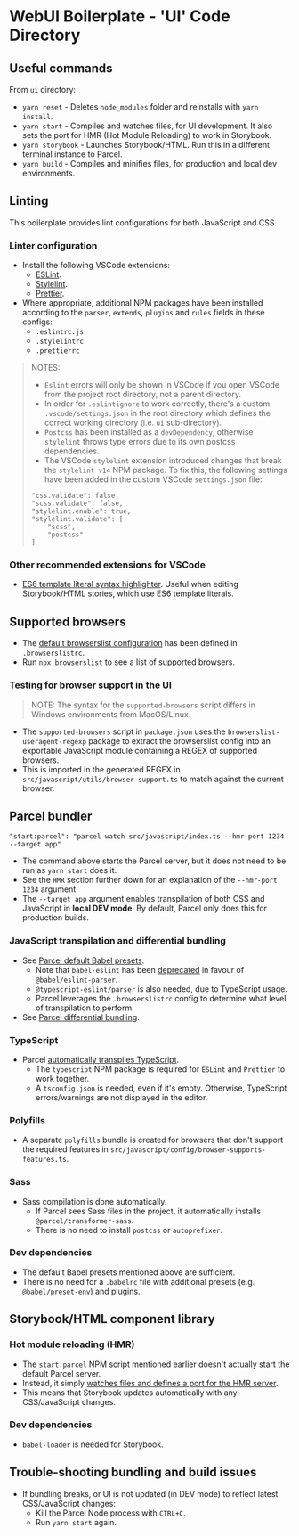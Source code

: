 # WebUI Boilerplate - 'UI' Code Directory

## Useful commands
From `ui` directory:
- `yarn reset` - Deletes `node_modules` folder and reinstalls with `yarn install`.
- `yarn start` -  Compiles and watches files, for UI development. It also sets the port for HMR (Hot Module Reloading) to work in Storybook.
- `yarn storybook` - Launches Storybook/HTML. Run this in a different terminal instance to Parcel.
- `yarn build` - Compiles and minifies files, for production and local dev environments.

## Linting
This boilerplate provides lint configurations for both JavaScript and CSS.

### Linter configuration
- Install the following VSCode extensions:
    - [ESLint](https://marketplace.visualstudio.com/items?itemName=dbaeumer.vscode-eslint).
    - [Stylelint](https://marketplace.visualstudio.com/items?itemName=stylelint.vscode-stylelint).
    - [Prettier](https://marketplace.visualstudio.com/items?itemName=esbenp.prettier-vscode).
- Where appropriate, additional NPM packages have been installed according to the `parser`, `extends`, `plugins` and `rules` fields in these configs:
    - `.eslintrc.js`
    - `.stylelintrc`
    - `.prettierrc`


> NOTES:
> - `Eslint` errors will only be shown in VSCode if you open VSCode from the project root directory, not a parent directory.
> - In order for `.eslintignore` to work correctly, there's a custom `.vscode/settings.json` in the root directory which defines the correct working directory (i.e. `ui` sub-directory).
> - `Postcss` has been installed as a `devDependency`, otherwise `stylelint` throws type errors due to its own postcss dependencies.
> - The VSCode `stylelint` extension introduced changes that break the `stylelint v14` NPM package. To fix this, the following settings have been added in the custom VSCode `settings.json` file:
> ```
> "css.validate": false,
> "scss.validate": false,
> "stylelint.enable": true,
> "stylelint.validate": [
>     "scss",
>     "postcss"
> ]
> ```

### Other recommended extensions for VSCode
- [ES6 template literal syntax highlighter](https://marketplace.visualstudio.com/items?itemName=julienetie.vscode-template-literals). Useful when editing Storybook/HTML stories, which use ES6 template literals.

## Supported browsers
- The [default browserslist configuration](https://github.com/browserslist/browserslist#best-practices) has been defined in `.browserslistrc`.
- Run `npx browserslist` to see a list of supported browsers.

### Testing for browser support in the UI

> NOTE: The syntax for the `supported-browsers` script differs in Windows environments from MacOS/Linux.
- The `supported-browsers` script in `package.json` uses the `browserslist-useragent-regexp` package to extract the browserslist config into an exportable JavaScript module containing a REGEX of supported browsers.
- This is imported in the generated REGEX in `src/javascript/utils/browser-support.ts` to match against the current browser.

## Parcel bundler
```
"start:parcel": "parcel watch src/javascript/index.ts --hmr-port 1234 --target app"
```
- The command above starts the Parcel server, but it does not need to be run as `yarn start` does it.
- See the `HMR` section further down for an explanation of the `--hmr-port 1234` argument.
- The `--target app` argument enables transpilation of both CSS and JavaScript in **local DEV mode**. By default, Parcel only does this for production builds.

### JavaScript transpilation and differential bundling
- See [Parcel default Babel presets](https://parceljs.org/languages/javascript/#default-presets).
    - Note that `babel-eslint` has been [deprecated](https://github.com/babel/babel-eslint) in favour of `@babel/eslint-parser`.
    - `@typescript-eslint/parser` is also needed, due to TypeScript usage.
    - Parcel leverages the `.browserslistrc` config to determine what level of transpilation to perform.
- See [Parcel differential bundling](https://parceljs.org/features/targets/#differential-bundling).

### TypeScript
- Parcel [automatically transpiles TypeScript](https://parceljs.org/languages/typescript/).
    - The `typescript` NPM package is required for `ESLint` and `Prettier` to work together.
    - A `tsconfig.json` is needed, even if it's empty. Otherwise, TypeScript errors/warnings are not displayed in the editor.

### Polyfills
- A separate `polyfills` bundle is created for browsers that don't support the required features in `src/javascript/config/browser-supports-features.ts`.

### Sass
- Sass compilation is done automatically.
    - If Parcel sees Sass files in the project, it automatically installs `@parcel/transformer-sass`.
    - There is no need to install `postcss` or `autoprefixer`.

### Dev dependencies
- The default Babel presets mentioned above are sufficient.
- There is no need for a `.babelrc` file with additional presets (e.g. `@babel/preset-env`) and plugins.

## Storybook/HTML component library

### Hot module reloading (HMR)
- The `start:parcel` NPM script mentioned earlier doesn't actually start the default Parcel server.
- Instead, it simply [watches files and defines a port for the HMR server](https://parceljs.org/features/cli/#parcel-watch-%3Centries%3E).
- This means that Storybook updates automatically with any CSS/JavaScript changes.

### Dev dependencies
- `babel-loader` is needed for Storybook.

## Trouble-shooting bundling and build issues
- If bundling breaks, or UI is not updated (in DEV mode) to reflect latest CSS/JavaScript changes:
    - Kill the Parcel Node process with `CTRL+C`.
    - Run `yarn start` again.
